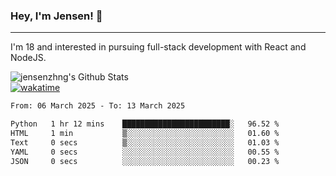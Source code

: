 ### Hey, I'm Jensen! 👋

---

I'm 18 and interested in pursuing full-stack development with React and NodeJS.

![jensenzhng's Github Stats](https://github-readme-stats.vercel.app/api?username=jensenzhng&theme=dark&show_icons=true&count_private=true)
<br />
[![wakatime](https://wakatime.com/badge/user/cbfc263d-3611-4e36-8278-8fad45fe3f62.svg)](https://wakatime.com/@cbfc263d-3611-4e36-8278-8fad45fe3f62)

<!--START_SECTION:waka-->

```txt
From: 06 March 2025 - To: 13 March 2025

Python   1 hr 12 mins    ████████████████████████░   96.52 %
HTML     1 min           ▒░░░░░░░░░░░░░░░░░░░░░░░░   01.60 %
Text     0 secs          ▒░░░░░░░░░░░░░░░░░░░░░░░░   01.03 %
YAML     0 secs          ░░░░░░░░░░░░░░░░░░░░░░░░░   00.55 %
JSON     0 secs          ░░░░░░░░░░░░░░░░░░░░░░░░░   00.23 %
```

<!--END_SECTION:waka-->
